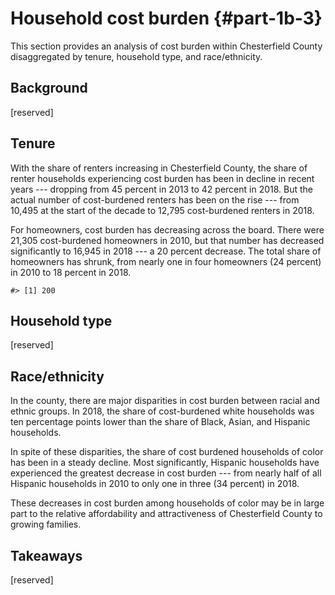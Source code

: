 # Household cost burden {#part-1b-3}

This section provides an analysis of cost burden within Chesterfield County disaggregated by tenure, household type, and race/ethnicity.

## Background

[reserved]



## Tenure

With the share of renters increasing in Chesterfield County, the share of renter 
households experiencing cost burden has been in decline in recent years --- dropping 
from 45 percent in 2013 to 42 percent in 2018. But the actual number of cost-burdened 
renters has been on the rise --- from 10,495 at the start of the decade to 12,795 
cost-burdened renters in 2018.

For homeowners, cost burden has decreasing across the board. There were 21,305 cost-burdened
homeowners in 2010, but that number has decreased significantly to 16,945 in 2018 --- a 20 
percent decrease. The total share of homeowners has shrunk, from nearly one in four 
homeowners (24 percent) in 2010 to 18 percent in 2018. 


```
#> [1] 200
```

## Household type



[reserved]

## Race/ethnicity

In the county, there are major disparities in cost burden between racial and ethnic 
groups. In 2018, the share of cost-burdened white households was ten percentage points 
lower than the share of Black, Asian, and Hispanic households.

In spite of these disparities, the share of cost burdened households of color has been 
in a steady decline. Most significantly, Hispanic households have experienced the greatest 
decrease in cost burden --- from nearly half of all Hispanic households in 2010 to only 
one in three (34 percent) in 2018. 

These decreases in cost burden among households of color may be in large part to the 
relative affordability and attractiveness of Chesterfield County to growing families. 


## Takeaways

[reserved]
